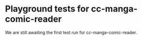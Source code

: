 # Playground tests for cc-manga-comic-reader
We are still awaiting the first test run for cc-manga-comic-reader.
